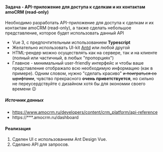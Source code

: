 #### Задача - API-приложение для доступа к сделкам и их контактам amoCRM (read-only)
Необходимо разработать API-приложение для доступа к сделкам и их контактам amoCRM (read-only), а также сделать небольшое представление, которое будет использовать данный API

- Vue 3, c предпочтительным использованием **Typescript**
- Желательно использовать UI-kit [Antd](https://www.antdv.com/) или любой другой
- HTML-рендер можно осуществлять как на сервере, так и на клиенте (полный или частичный, в любых "пропорциях")
- Главное - минимальный user-friendly интерфейс и чтобы ваше представление отображало всю необходимую информацию (как в примере). Одним словом, нужно "сделать красиво" ~~и поиграться со шрифтами~~, чувство прекрасного **очень приветствуется**, но сильно не переусердствуйте с дизайном хотя бы для экономии своего времени 😉


##### Источник данных
- https://www.amocrm.ru/developers/content/crm_platform/api-reference
- https://***.amocrm.ru/dashboard

#### Реализация
1. Сделен UI с использованием Ant Design Vue.
2. Сделано API для запросов.